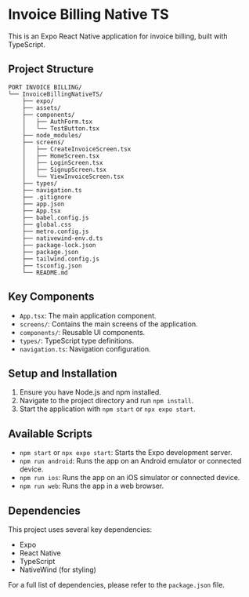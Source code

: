 # Invoice Billing Native TS

This is an Expo React Native application for invoice billing, built with TypeScript.

## Project Structure

```
PORT INVOICE BILLING/
└── InvoiceBillingNativeTS/
    ├── expo/
    ├── assets/
    ├── components/
    │   ├── AuthForm.tsx
    │   └── TestButton.tsx
    ├── node_modules/
    ├── screens/
    │   ├── CreateInvoiceScreen.tsx
    │   ├── HomeScreen.tsx
    │   ├── LoginScreen.tsx
    │   ├── SignupScreen.tsx
    │   └── ViewInvoiceScreen.tsx
    ├── types/
    ├── navigation.ts
    ├── .gitignore
    ├── app.json
    ├── App.tsx
    ├── babel.config.js
    ├── global.css
    ├── metro.config.js
    ├── nativewind-env.d.ts
    ├── package-lock.json
    ├── package.json
    ├── tailwind.config.js
    ├── tsconfig.json
    └── README.md
```

## Key Components

- `App.tsx`: The main application component.
- `screens/`: Contains the main screens of the application.
- `components/`: Reusable UI components.
- `types/`: TypeScript type definitions.
- `navigation.ts`: Navigation configuration.

## Setup and Installation

1. Ensure you have Node.js and npm installed.
2. Navigate to the project directory and run `npm install`.
3. Start the application with `npm start` or `npx expo start`.

## Available Scripts

- `npm start` or `npx expo start`: Starts the Expo development server.
- `npm run android`: Runs the app on an Android emulator or connected device.
- `npm run ios`: Runs the app on an iOS simulator or connected device.
- `npm run web`: Runs the app in a web browser.

## Dependencies

This project uses several key dependencies:

- Expo
- React Native
- TypeScript
- NativeWind (for styling)

For a full list of dependencies, please refer to the `package.json` file.
